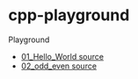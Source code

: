 # cpp-playground
Playground
* [01_Hello_World source](01_hello_world/src/main.cpp)
* [02_odd_even source](02_odd_even/src/main.cpp) 